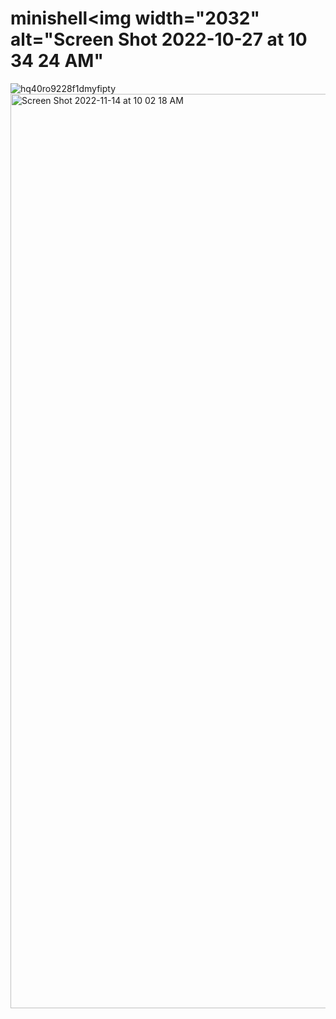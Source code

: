 # minishell<img width="2032" alt="Screen Shot 2022-10-27 at 10 34 24 AM"
![hq40ro9228f1dmyfipty](https://user-images.githubusercontent.com/91160477/198349247-cf3ad9a4-dcd3-4225-8a07-10c3fb7a89f3.jpg)
<img width="1463" alt="Screen Shot 2022-11-14 at 10 02 18 AM" src="https://user-images.githubusercontent.com/91160477/201619464-1c46cefb-2672-4d63-ad38-d22af54a861e.png">

